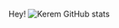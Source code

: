 Hey!
![Kerem GitHub stats](https://github-readme-stats.vercel.app/api?username=incredibleSun148&show_icons=true&theme=dracula)
